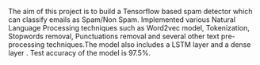 The aim of this project is to build a Tensorflow based spam detector which can classify emails as Spam/Non Spam.
Implemented various Natural Language Processing techniques such as Word2vec model, Tokenization, Stopwords removal, Punctuations removal and several other text pre-processing
techniques.The model also includes a LSTM layer and a dense layer .
Test accuracy of the model is 97.5%.


